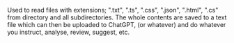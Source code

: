 Used to read files with extensions;
".txt", ".ts", ".css", ".json", ".html", ".cs" from directory and all subdirectories.
The whole contents are saved to a text file which can then be uploaded to ChatGPT, (or whatever) and do whatever you instruct, analyse, review, suggest, etc.
